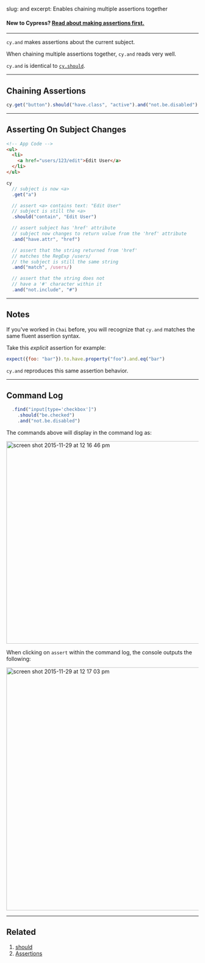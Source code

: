 slug: and
excerpt: Enables chaining multiple assertions together

#### **New to Cypress?** [Read about making assertions first.](http://on.cypress.io/guides/making-assertions)

***

`cy.and` makes assertions about the current subject.

When chaining multiple assertions together, `cy.and` reads very well.

`cy.and` is identical to [`cy.should`](http://on.cypress.io/api/should).

***

## Chaining Assertions

```javascript
cy.get("button").should("have.class", "active").and("not.be.disabled")
```

***

## Asserting On Subject Changes

```html
<!-- App Code -->
<ul>
  <li>
    <a href="users/123/edit">Edit User</a>
  </li>
</ul>
```

```javascript
cy
  // subject is now <a>
  .get("a")

  // assert <a> contains text: "Edit User"
  // subject is still the <a>
  .should("contain", "Edit User")

  // assert subject has 'href' attribute
  // subject now changes to return value from the 'href' attribute
  .and("have.attr", "href")

  // assert that the string returned from 'href'
  // matches the RegExp /users/
  // the subject is still the same string
  .and("match", /users/)

  // assert that the string does not
  // have a '#' character within it
  .and("not.include", "#")
```

***

## Notes

If you've worked in `Chai` before, you will recognize that `cy.and` matches the same fluent assertion syntax.

Take this *explicit* assertion for example:

```javascript
expect({foo: "bar"}).to.have.property("foo").and.eq("bar")
```

`cy.and` reproduces this same assertion behavior.

***

## Command Log

```javascript
  .find("input[type='checkbox']")
    .should("be.checked")
    .and("not.be.disabled")
```

The commands above will display in the command log as:

<img width="530" alt="screen shot 2015-11-29 at 12 16 46 pm" src="https://cloud.githubusercontent.com/assets/1271364/11458700/36d1e646-9693-11e5-8771-158230530fdc.png">

When clicking on `assert` within the command log, the console outputs the following:

<img width="636" alt="screen shot 2015-11-29 at 12 17 03 pm" src="https://cloud.githubusercontent.com/assets/1271364/11458702/3b6873be-9693-11e5-88f7-a928ebdac80c.png">

***

## Related
1. [should](http://on.cypress.io/api/should)
2. [Assertions](http://on.cypress.io/guides/making-assertions)